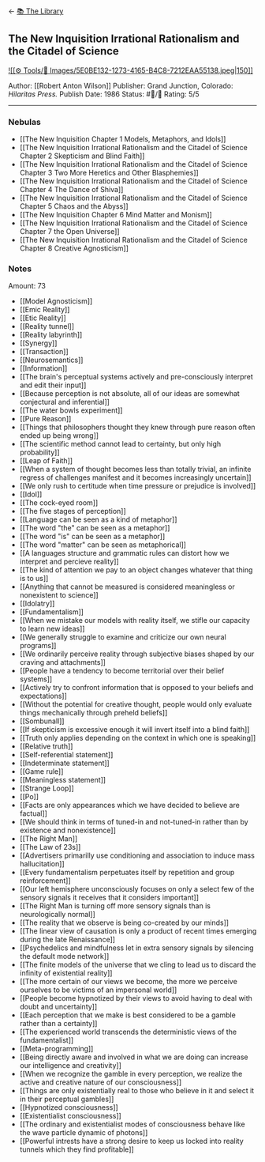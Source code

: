 <- [📚 The Library](🔮%20The%20Cosmos/The%20Library.md)

## The New Inquisition Irrational Rationalism and the Citadel of Science

[ ![[⚙️ Tools/📸 Images/5E0BE132-1273-4165-B4C8-7212EAA55138.jpeg|150]] ](https://www.amazon.com/New-Inquisition-Irrational-Rationalism-Citadel/dp/1734473541/ref=mp_s_a_1_1?crid=14Q4I6Y70QE5B&keywords=the+new+inquisition&qid=1656703532&sprefix=the+new+inqui%2Caps%2C86&sr=8-1#aw-udpv3-customer-reviews_feature_div)

Author: [[Robert Anton Wilson]]
Publisher: Grand Junction, Colorado: _Hilaritas Press._
Publish Date: 1986
Status: #💫/💫 
Rating: 5/5

___

### Nebulas

- [[The New Inquisition Chapter 1 Models, Metaphors, and Idols]]
- [[The New Inquisition Irrational Rationalism and the Citadel of Science Chapter 2 Skepticism and Blind Faith]]
- [[The New Inquisition Irrational Rationalism and the Citadel of Science Chapter 3 Two More Heretics and Other Blasphemies]]
- [[The New Inquisition Irrational Rationalism and the Citadel of Science Chapter 4 The Dance of Shiva]]
- [[The New Inquisition Irrational Rationalism and the Citadel of Science Chapter 5 Chaos and the Abyss]]
- [[The New Inquisition Chapter 6 Mind Matter and Monism]] 
- [[The New Inquisition Irrational Rationalism and the Citadel of Science Chapter 7 the Open Universe]] 
- [[The New Inquisition Irrational Rationalism and the Citadel of Science Chapter 8 Creative Agnosticism]] 

### Notes

Amount: 73

- [[Model Agnosticism]]
- [[Emic Reality]]
- [[Etic Reality]]
- [[Reality tunnel]]
- [[Reality labyrinth]]
- [[Synergy]]
- [[Transaction]]
- [[Neurosemantics]]
- [[Information]]
- [[The brain's perceptual systems actively and pre-consciously interpret and edit their input]]
- [[Because perception is not absolute, all of our ideas are somewhat conjectural and inferential]]
- [[The water bowls experiment]]
- [[Pure Reason]]
- [[Things that philosophers thought they knew through pure reason often ended up being wrong]]
- [[The scientific method cannot lead to certainty, but only high probability]]
- [[Leap of Faith]]
- [[When a system of thought becomes less than totally trivial, an infinite regress of challenges manifest and it becomes increasingly uncertain]]
- [[We only rush to certitude when time pressure or prejudice is involved]]
- [[Idol]]
- [[The cock-eyed room]]
- [[The five stages of perception]]
- [[Language can be seen as a kind of metaphor]]
- [[The word "the" can be seen as a metaphor]]
- [[The word "is" can be seen as a metaphor]]
- [[The word "matter" can be seen as metaphorical]]
- [[A languages structure and grammatic rules can distort how we interpret and percieve reality]]
- [[The kind of attention we pay to an object changes whatever that thing is to us]]
- [[Anything that cannot be measured is considered meaningless or nonexistent to science]]
- [[Idolatry]]
- [[Fundamentalism]]
- [[When we mistake our models with reality itself, we stifle our capacity to learn new ideas]]
- [[We generally struggle to examine and criticize our own neural programs]]
- [[We ordinarily perceive reality through subjective biases shaped by our craving and attachments]]
- [[People have a tendency to become territorial over their belief systems]]
- [[Actively try to confront information that is opposed to your beliefs and expectations]]
- [[Without the potential for creative thought, people would only evaluate things mechanically through preheld beliefs]]
- [[Sombunall]]
- [[If skepticism is excessive enough it will invert itself into a blind faith]]
- [[Truth only applies depending on the context in which one is speaking]]
- [[Relative truth]]
- [[Self-referential statement]]
- [[Indeterminate statement]]
- [[Game rule]]
- [[Meaningless statement]]
- [[Strange Loop]]
- [[Po]]
- [[Facts are only appearances which we have decided to believe are factual]]
- [[We should think in terms of tuned-in and not-tuned-in rather than by existence and nonexistence]]
- [[The Right Man]]
- [[The Law of 23s]]
- [[Advertisers primarilly use conditioning and association to induce mass hallucitation]]
- [[Every fundamentalism perpetuates itself by repetition and group reinforcement]]
- [[Our left hemisphere unconsciously focuses on only a select few of the sensory signals it receives that it considers important]]
- [[The Right Man is turning off more sensory signals than is neurologically normal]]
- [[The reality that we observe is being co-created by our minds]]
- [[The linear view of causation is only a product of recent times emerging during the late Renaissance]]
- [[Psychedelics and mindfulness let in extra sensory signals by silencing the default mode network]]
- [[The finite models of the universe that we cling to lead us to discard the infinity of existential reality]]
- [[The more certain of our views we become, the more we perceive ourselves to be victims of an impersonal world]]
- [[People become hypnotized by their views to avoid having to deal with doubt and uncertainty]]
- [[Each perception that we make is best considered to be a gamble rather than a certainty]]
- [[The experienced world transcends the deterministic views of the fundamentalist]]
- [[Meta-programming]]
- [[Being directly aware and involved in what we are doing can increase our intelligence and creativity]]
- [[When we recognize the gamble in every perception, we realize the active and creative nature of our consciousness]]
- [[Things are only existentially real to those who believe in it and select it in their perceptual gambles]]
- [[Hypnotized consciousness]]
- [[Existentialist consciousness]]
- [[The ordinary and existentialist modes of consciousness behave like the wave particle dynamic of photons]]
- [[Powerful intrests have a strong desire to keep us locked into reality tunnels which they find profitable]]




